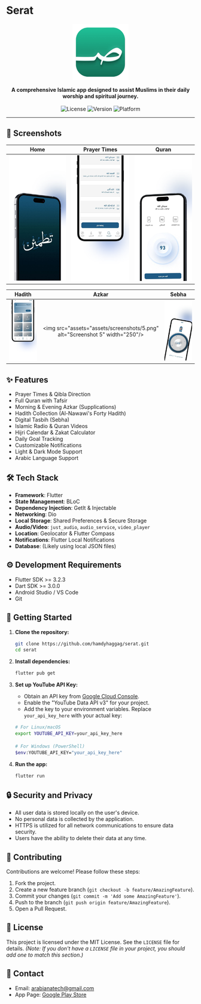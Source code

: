 # Serat

<p align="center">
  <img src="assets/logo.png" alt="Serat Logo" width="150"/>
</p>

<p align="center">
  <strong>A comprehensive Islamic app designed to assist Muslims in their daily worship and spiritual journey.</strong>
  <br />
  <br />
  <img src="https://img.shields.io/github/license/hamdyhaggag/serat?style=for-the-badge" alt="License">
  <img src="https://img.shields.io/badge/version-v1.0.0-blue?style=for-the-badge" alt="Version">
  <img src="https://img.shields.io/badge/platform-Flutter-blue?style=for-the-badge" alt="Platform">
</p>

---

## 📸 Screenshots

| Home | Prayer Times | Quran |
| :---: | :---: | :---: |
| <img src="assets/screenshots/1.png" alt="Screenshot 1" width="250"/> | <img src="assets/screenshots/2.png" alt="Screenshot 2" width="250"/> | <img src="assets/screenshots/3.png" alt="Screenshot 3" width="250"/> |

| Hadith | Azkar | Sebha |
| :---: | :---: | :---: |
| <img src="assets/screenshots/4.png" alt="Screenshot 4" width="250"/> | <img src="assets="assets/screenshots/5.png" alt="Screenshot 5" width="250"/> | <img src="assets/screenshots/6.png" alt="Screenshot 6" width="250"/> |

## ✨ Features

- Prayer Times & Qibla Direction
- Full Quran with Tafsir
- Morning & Evening Azkar (Supplications)
- Hadith Collection (Al-Nawawi's Forty Hadith)
- Digital Tasbih (Sebha)
- Islamic Radio & Quran Videos
- Hijri Calendar & Zakat Calculator
- Daily Goal Tracking
- Customizable Notifications
- Light & Dark Mode Support
- Arabic Language Support

## 🛠 Tech Stack

- **Framework**: Flutter
- **State Management**: BLoC
- **Dependency Injection**: GetIt & Injectable
- **Networking**: Dio
- **Local Storage**: Shared Preferences & Secure Storage
- **Audio/Video**: `just_audio`, `audio_service`, `video_player`
- **Location**: Geolocator & Flutter Compass
- **Notifications**: Flutter Local Notifications
- **Database**: (Likely using local JSON files)

## ⚙️ Development Requirements

- Flutter SDK >= 3.2.3
- Dart SDK >= 3.0.0
- Android Studio / VS Code
- Git

## 🚀 Getting Started

1.  **Clone the repository:**
    ```bash
    git clone https://github.com/hamdyhaggag/serat.git
    cd serat
    ```

2.  **Install dependencies:**
    ```bash
    flutter pub get
    ```

3.  **Set up YouTube API Key:**
    - Obtain an API key from [Google Cloud Console](https://console.cloud.google.com).
    - Enable the "YouTube Data API v3" for your project.
    - Add the key to your environment variables. Replace `your_api_key_here` with your actual key:

    ```bash
    # For Linux/macOS
    export YOUTUBE_API_KEY=your_api_key_here

    # For Windows (PowerShell)
    $env:YOUTUBE_API_KEY="your_api_key_here"
    ```

4.  **Run the app:**
    ```bash
    flutter run
    ```

## 🔒 Security and Privacy

- All user data is stored locally on the user's device.
- No personal data is collected by the application.
- HTTPS is utilized for all network communications to ensure data security.
- Users have the ability to delete their data at any time.

## 🤝 Contributing

Contributions are welcome! Please follow these steps:

1.  Fork the project.
2.  Create a new feature branch (`git checkout -b feature/AmazingFeature`).
3.  Commit your changes (`git commit -m 'Add some AmazingFeature'`).
4.  Push to the branch (`git push origin feature/AmazingFeature`).
5.  Open a Pull Request.

## 📄 License

This project is licensed under the MIT License. See the `LICENSE` file for details.
*(Note: If you don't have a `LICENSE` file in your project, you should add one to match this section.)*

## 📧 Contact

- Email: arabianatech@gmail.com
- App Page: [Google Play Store](https://play.google.com/store/apps/details?id=com.serat.app)